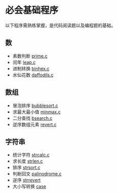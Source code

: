# 必会基础程序

以下程序需熟练掌握，是代码阅读题以及编程题的基础。


## 数

- 素数判断 [prime.c](prime.c)
- 闰年 [leap.c](leap.c)
- 进制转换 [binhex.c](binhex.c)
- 水仙花数 [daffodils.c](daffodils.c)

## 数组

- 冒泡排序 [bubblesort.c](bubblesort.c)
- 求最大最小值 [minmax.c](minmax.c)
- 二分查找 [bsearch.c](bsearch.c)
- 逆序数组元素 [revert.c](revert.c)


## 字符串

- 统计字符 [strcalc.c](strcalc.c)
- 求长度 [strlen.c](strlen.c)
- 排序 [strsort.c](strsort.c)
- 判断回文 [palinodrome.c](palindrome.c)
- 逆序 [strrevert](strrevert.c)
- 大小写转换 [case](case.c)
